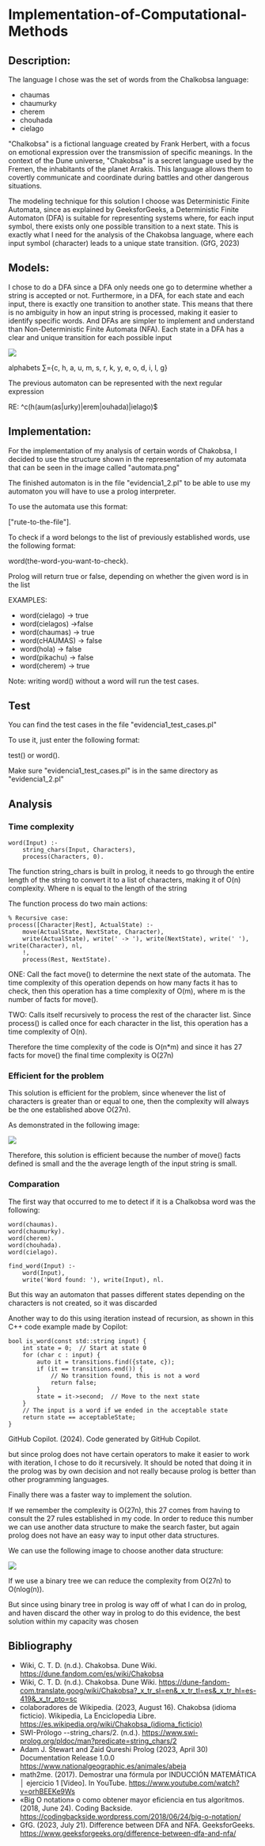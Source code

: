 # Implementation-of-Computational-Methods

## Description:
The language I chose was the set of words from the Chalkobsa language: 
* chaumas 
* chaumurky
* cherem
* chouhada
* cielago

"Chalkobsa" is a fictional language created by Frank Herbert, with a focus on emotional expression over the transmission of specific meanings. In the context of the Dune universe, "Chakobsa" is a secret language used by the Fremen, the inhabitants of the planet Arrakis. This language allows them to covertly communicate and coordinate during battles and other dangerous situations.

The modeling technique for this solution I choose was Deterministic Finite Automata, since as explained by GeeksforGeeks, a Deterministic Finite Automaton (DFA) is suitable for representing systems where, for each input symbol, there exists only one possible transition to a next state. This is exactly what I need for the analysis of the Chakobsa language, where each input symbol (character) leads to a unique state transition. (GfG, 2023)

## Models:
I chose to do a DFA since a DFA only needs one go to determine whether a string is accepted or not. Furthermore, in a DFA, for each state and each input, there is exactly one transition to another state. This means that there is no ambiguity in how an input string is processed, making it easier to identify specific words. And DFAs are simpler to implement and understand than Non-Deterministic Finite Automata (NFA). Each state in a DFA has a clear and unique transition for each possible input

![](https://github.com/Dieg0Lir4/Implementation-of-Computational-Methods/blob/main/automata.png)

alphabets ∑={c, h, a, u, m, s, r, k, y, e, o, d, i, l, g}  

The previous automaton can be represented with the next regular expression

RE: ^c(h(aum(as|urky)|erem|ouhada)|ielago)$



## Implementation:

For the implementation of my analysis of certain words of Chakobsa, I decided to use the structure shown in the representation of my automata that can be seen in the image called "automata.png"

The finished automaton is in the file "evidencia1_2.pl" to be able to use my automaton you will have to use a prolog interpreter.

To use the automata use this format:

["rute-to-the-file"].

To check if a word belongs to the list of previously established words, use the following format:

word(the-word-you-want-to-check).

Prolog will return true or false, depending on whether the given word is in the list

EXAMPLES:

* word(cielago) -> true
* word(cielagos) ->false
* word(chaumas) -> true
* word(cHAUMAS) -> false
* word(hola) -> false
* word(pikachu) -> false
* word(cherem) -> true


Note: writing word() without a word will run the test cases.


## Test

You can find the test cases in the file "evidencia1_test_cases.pl"

To use it, just enter the following format:

test() or word().

Make sure "evidencia1_test_cases.pl" is in the same directory as "evidencia1_2.pl"


## Analysis

### Time complexity

```
word(Input) :- 
    string_chars(Input, Characters),
    process(Characters, 0).
```
The function string_chars is built in prolog, it needs to go through the entire length of the string to convert it to a list of characters, making it of O(n) complexity. Where n is equal to the length of the string

The function process do two main actions:

```
% Recursive case:
process([Character|Rest], ActualState) :-
    move(ActualState, NextState, Character),
    write(ActualState), write(' -> '), write(NextState), write(' '), write(Character), nl,
    !,
    process(Rest, NextState).
```

ONE: Call the fact move() to determine the next state of the automata. The time complexity of this operation depends on how many facts it has to check, then this operation has a time complexity of O(m), where m is the number of facts for move(). 

TWO: Calls itself recursively to process the rest of the character list. Since process() is called once for each character in the list, this operation has a time complexity of O(n).

Therefore the time complexity of the code is O(n*m) and since it has 27 facts for move() the final time complexity is O(27n)


### Efficient for the problem

This solution is efficient for the problem, since whenever the list of characters is greater than or equal to one, then the complexity will always be the one established above O(27n). 

As demonstrated in the following image:

![](https://github.com/Dieg0Lir4/Implementation-of-Computational-Methods/blob/main/Induction.png)

Therefore, this solution is efficient because the number of move() facts defined is small and the the average length of the input string is small. 

### Comparation

The first way that occurred to me to detect if it is a Chalkobsa word was the following:

```
word(chaumas).
word(chaumurky).
word(cherem).
word(chouhada).
word(cielago).

find_word(Input) :-
    word(Input),
    write('Word found: '), write(Input), nl.
```
But this way an automaton that passes different states depending on the characters is not created, so it was discarded

Another way to do this using iteration instead of recursion, as shown in this C++ code example made by Copilot:

```
bool is_word(const std::string input) {
    int state = 0;  // Start at state 0
    for (char c : input) {
        auto it = transitions.find({state, c});
        if (it == transitions.end()) {
            // No transition found, this is not a word
            return false;
        }
        state = it->second;  // Move to the next state
    }
    // The input is a word if we ended in the acceptable state
    return state == acceptableState;
}
```
GitHub Copilot. (2024). Code generated by GitHub Copilot.

but since prolog does not have certain operators to make it easier to work with iteration, I chose to do it recursively. It should be noted that doing it in the prolog was by own decision and not really because prolog is better than other programming languages.


Finally there was a faster way to implement the solution. 

If we remember the complexity is O(27n), this 27 comes from having to consult the 27 rules established in my code. In order to reduce this number we can use another data structure to make the search faster, but again prolog does not have an easy way to input other data structures.

We can use the following image to choose another data structure:


![](https://github.com/Dieg0Lir4/Implementation-of-Computational-Methods/blob/main/big-o-cheat-sheet-poster.png)


If we use a binary tree we can reduce the complexity from O(27n) to O(nlog(n)).

But since using binary tree in prolog is way off of what I can do in prolog, and haven discard the other way in prolog to do this evidence, the best solution within my capacity was chosen



## Bibliography

* Wiki, C. T. D. (n.d.). Chakobsa. Dune Wiki. https://dune.fandom.com/es/wiki/Chakobsa
* Wiki, C. T. D. (n.d.). Chakobsa. Dune Wiki. https://dune-fandom-com.translate.goog/wiki/Chakobsa?_x_tr_sl=en&_x_tr_tl=es&_x_tr_hl=es-419&_x_tr_pto=sc
* colaboradores de Wikipedia. (2023, August 16). Chakobsa (idioma ficticio). Wikipedia, La Enciclopedia Libre. https://es.wikipedia.org/wiki/Chakobsa_(idioma_ficticio)
* SWI-Prólogo --string_chars/2. (n.d.). https://www.swi-prolog.org/pldoc/man?predicate=string_chars/2
* Adam J. Stewart and Zaid Qureshi Prolog (2023, April 30) Documentation Release 1.0.0 https://www.nationalgeographic.es/animales/abeja
* math2me. (2017). Demostrar una fórmula por INDUCCIÓN MATEMÁTICA │ ejercicio 1 [Video]. In YouTube. https://www.youtube.com/watch?v=orhBEEKe9Ws
* «Big O notation» o como obtener mayor eficiencia en tus algoritmos. (2018, June 24). Coding Backside. https://codingbackside.wordpress.com/2018/06/24/big-o-notation/
* GfG. (2023, July 21). Difference between DFA and NFA. GeeksforGeeks. https://www.geeksforgeeks.org/difference-between-dfa-and-nfa/


